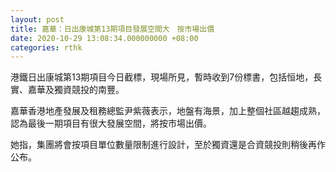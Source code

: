 ```yaml
---
layout: post
title: 嘉華：日出康城第13期項目發展空間大　按市場出價
date: 2020-10-29 13:08:34.000000000 +08:00
categories: rthk
---
```


港鐵日出康城第13期項目今日截標，現場所見，暫時收到7份標書，包括恒地，長實、嘉華及獨資競投的南豐。

嘉華香港地產發展及租務總監尹紫薇表示，地盤有海景，加上整個社區越趨成熟，認為最後一期項目有很大發展空間，將按市場出價。

她指，集團將會按項目單位數量限制進行設計，至於獨資還是合資競投則稍後再作公布。
